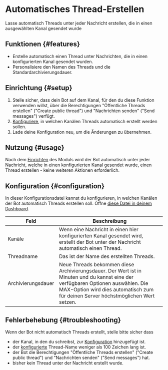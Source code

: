 # Automatisches Thread-Erstellen

Lasse automatisch Threads unter jeder Nachricht erstellen, die in einen ausgewählten Kanal gesendet wurde
<ModuleOverview moduleName="auto-thread" />

## Funktionen {#features}

* Erstelle automatisch einen Thread unter Nachrichten, die in einen konfigurierten Kanal gesendet wurden.
* Personalisiere den Namen des Threads und die Standardarchivierungsdauer.

## Einrichtung {#setup}

1. Stelle sicher, dass dein Bot auf dem Kanal, für den du diese Funktion verwenden willst, über die Berechtigungen "Öffentliche Threads erstellen" ("Create public thread") und "Nachrichten senden" ("Send messages") verfügt.
2. [Konfiguriere](#configuration), in welchen Kanälen Threads automatisch erstellt werden sollen.
3. Lade deine Konfiguration neu, um die Änderungen zu übernehmen.

## Nutzung {#usage}

Nach dem [Einrichten](#setup) des Moduls wird der Bot automatisch unter jeder Nachricht, welche in einen konfigurierten Kanal gesendet wurde, 
einen Thread erstellen - keine weiteren Aktionen erforderlich.

## Konfiguration {#configuration}

In dieser Konfigurationsdatei kannst du konfigurieren, in welchen Kanälen der Bot automatisch Threads erstellen soll. 
Öffne [diese Datei in deinem Dashboard](https://scnx.app/de/glink?page=bot/configuration?file=auto-thread|config).

| Feld               | Beschreibung                                                                                                                                                                                                           |
|--------------------|------------------------------------------------------------------------------------------------------------------------------------------------------------------------------------------------------------------------|
| Kanäle             | Wenn eine Nachricht in einen hier konfigurierten Kanal gesendet wird, erstellt der Bot unter der Nachricht automatisch einen Thread.                                                                                   |
| Threadname         | Das ist der Name des erstellten Threads.                                                                                                                                                                               |
| Archivierungsdauer | Neue Threads bekommen diese Archivierungsdauer. Der Wert ist in Minuten und du kannst eine der verfügbaren Optionen auswählen. Die MAX-Option wird dies automatisch zum für deinen Server höchstmöglichen Wert setzen. |

## Fehlerbehebung {#troubleshooting}

Wenn der Bot nicht automatisch Threads erstellt, stelle bitte sicher dass

* der Kanal, in den du schreibst, zur [Konfiguration](#configuration) hinzugefügt ist.
* der [konfigurierte](#configuration) Thread-Name weniger als 100 Zeichen lang ist.
* der Bot die Berechtigungen "Öffentliche Threads erstellen" ("Create public thread") und "Nachrichten senden" ("Send messages") hat.
* bisher kein Thread unter der Nachricht erstellt wurde.
